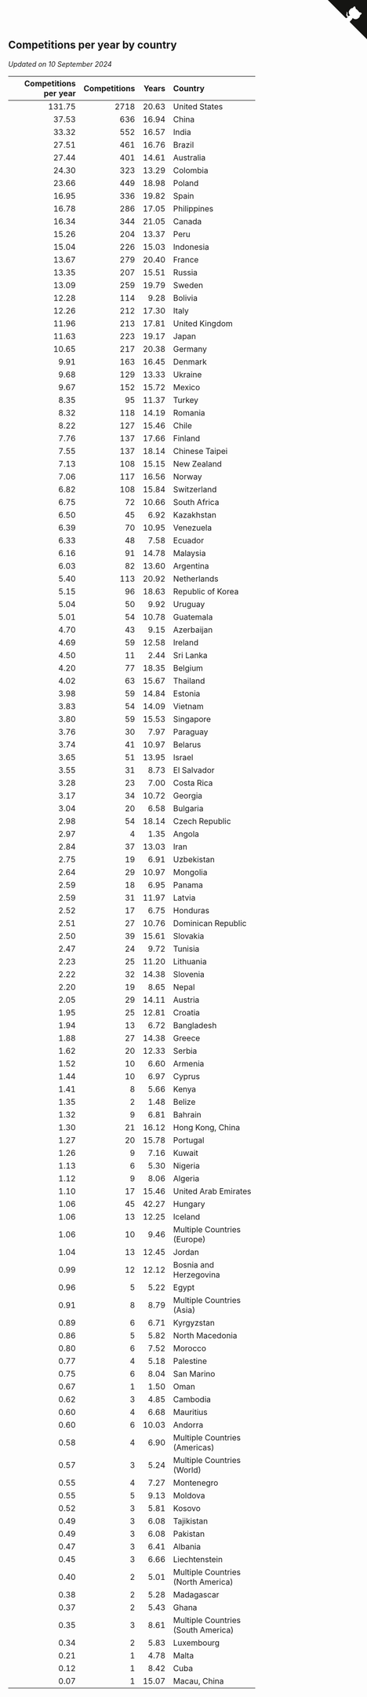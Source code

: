 ## Competitions per year by country

*Updated on 10 September 2024*

| Competitions per year | Competitions | Years | Country |
| ---: | ---: | ---: | :--- |
| 131.75 | 2718 | 20.63 | United States |
| 37.53 | 636 | 16.94 | China |
| 33.32 | 552 | 16.57 | India |
| 27.51 | 461 | 16.76 | Brazil |
| 27.44 | 401 | 14.61 | Australia |
| 24.30 | 323 | 13.29 | Colombia |
| 23.66 | 449 | 18.98 | Poland |
| 16.95 | 336 | 19.82 | Spain |
| 16.78 | 286 | 17.05 | Philippines |
| 16.34 | 344 | 21.05 | Canada |
| 15.26 | 204 | 13.37 | Peru |
| 15.04 | 226 | 15.03 | Indonesia |
| 13.67 | 279 | 20.40 | France |
| 13.35 | 207 | 15.51 | Russia |
| 13.09 | 259 | 19.79 | Sweden |
| 12.28 | 114 | 9.28 | Bolivia |
| 12.26 | 212 | 17.30 | Italy |
| 11.96 | 213 | 17.81 | United Kingdom |
| 11.63 | 223 | 19.17 | Japan |
| 10.65 | 217 | 20.38 | Germany |
| 9.91 | 163 | 16.45 | Denmark |
| 9.68 | 129 | 13.33 | Ukraine |
| 9.67 | 152 | 15.72 | Mexico |
| 8.35 | 95 | 11.37 | Turkey |
| 8.32 | 118 | 14.19 | Romania |
| 8.22 | 127 | 15.46 | Chile |
| 7.76 | 137 | 17.66 | Finland |
| 7.55 | 137 | 18.14 | Chinese Taipei |
| 7.13 | 108 | 15.15 | New Zealand |
| 7.06 | 117 | 16.56 | Norway |
| 6.82 | 108 | 15.84 | Switzerland |
| 6.75 | 72 | 10.66 | South Africa |
| 6.50 | 45 | 6.92 | Kazakhstan |
| 6.39 | 70 | 10.95 | Venezuela |
| 6.33 | 48 | 7.58 | Ecuador |
| 6.16 | 91 | 14.78 | Malaysia |
| 6.03 | 82 | 13.60 | Argentina |
| 5.40 | 113 | 20.92 | Netherlands |
| 5.15 | 96 | 18.63 | Republic of Korea |
| 5.04 | 50 | 9.92 | Uruguay |
| 5.01 | 54 | 10.78 | Guatemala |
| 4.70 | 43 | 9.15 | Azerbaijan |
| 4.69 | 59 | 12.58 | Ireland |
| 4.50 | 11 | 2.44 | Sri Lanka |
| 4.20 | 77 | 18.35 | Belgium |
| 4.02 | 63 | 15.67 | Thailand |
| 3.98 | 59 | 14.84 | Estonia |
| 3.83 | 54 | 14.09 | Vietnam |
| 3.80 | 59 | 15.53 | Singapore |
| 3.76 | 30 | 7.97 | Paraguay |
| 3.74 | 41 | 10.97 | Belarus |
| 3.65 | 51 | 13.95 | Israel |
| 3.55 | 31 | 8.73 | El Salvador |
| 3.28 | 23 | 7.00 | Costa Rica |
| 3.17 | 34 | 10.72 | Georgia |
| 3.04 | 20 | 6.58 | Bulgaria |
| 2.98 | 54 | 18.14 | Czech Republic |
| 2.97 | 4 | 1.35 | Angola |
| 2.84 | 37 | 13.03 | Iran |
| 2.75 | 19 | 6.91 | Uzbekistan |
| 2.64 | 29 | 10.97 | Mongolia |
| 2.59 | 18 | 6.95 | Panama |
| 2.59 | 31 | 11.97 | Latvia |
| 2.52 | 17 | 6.75 | Honduras |
| 2.51 | 27 | 10.76 | Dominican Republic |
| 2.50 | 39 | 15.61 | Slovakia |
| 2.47 | 24 | 9.72 | Tunisia |
| 2.23 | 25 | 11.20 | Lithuania |
| 2.22 | 32 | 14.38 | Slovenia |
| 2.20 | 19 | 8.65 | Nepal |
| 2.05 | 29 | 14.11 | Austria |
| 1.95 | 25 | 12.81 | Croatia |
| 1.94 | 13 | 6.72 | Bangladesh |
| 1.88 | 27 | 14.38 | Greece |
| 1.62 | 20 | 12.33 | Serbia |
| 1.52 | 10 | 6.60 | Armenia |
| 1.44 | 10 | 6.97 | Cyprus |
| 1.41 | 8 | 5.66 | Kenya |
| 1.35 | 2 | 1.48 | Belize |
| 1.32 | 9 | 6.81 | Bahrain |
| 1.30 | 21 | 16.12 | Hong Kong, China |
| 1.27 | 20 | 15.78 | Portugal |
| 1.26 | 9 | 7.16 | Kuwait |
| 1.13 | 6 | 5.30 | Nigeria |
| 1.12 | 9 | 8.06 | Algeria |
| 1.10 | 17 | 15.46 | United Arab Emirates |
| 1.06 | 45 | 42.27 | Hungary |
| 1.06 | 13 | 12.25 | Iceland |
| 1.06 | 10 | 9.46 | Multiple Countries (Europe) |
| 1.04 | 13 | 12.45 | Jordan |
| 0.99 | 12 | 12.12 | Bosnia and Herzegovina |
| 0.96 | 5 | 5.22 | Egypt |
| 0.91 | 8 | 8.79 | Multiple Countries (Asia) |
| 0.89 | 6 | 6.71 | Kyrgyzstan |
| 0.86 | 5 | 5.82 | North Macedonia |
| 0.80 | 6 | 7.52 | Morocco |
| 0.77 | 4 | 5.18 | Palestine |
| 0.75 | 6 | 8.04 | San Marino |
| 0.67 | 1 | 1.50 | Oman |
| 0.62 | 3 | 4.85 | Cambodia |
| 0.60 | 4 | 6.68 | Mauritius |
| 0.60 | 6 | 10.03 | Andorra |
| 0.58 | 4 | 6.90 | Multiple Countries (Americas) |
| 0.57 | 3 | 5.24 | Multiple Countries (World) |
| 0.55 | 4 | 7.27 | Montenegro |
| 0.55 | 5 | 9.13 | Moldova |
| 0.52 | 3 | 5.81 | Kosovo |
| 0.49 | 3 | 6.08 | Tajikistan |
| 0.49 | 3 | 6.08 | Pakistan |
| 0.47 | 3 | 6.41 | Albania |
| 0.45 | 3 | 6.66 | Liechtenstein |
| 0.40 | 2 | 5.01 | Multiple Countries (North America) |
| 0.38 | 2 | 5.28 | Madagascar |
| 0.37 | 2 | 5.43 | Ghana |
| 0.35 | 3 | 8.61 | Multiple Countries (South America) |
| 0.34 | 2 | 5.83 | Luxembourg |
| 0.21 | 1 | 4.78 | Malta |
| 0.12 | 1 | 8.42 | Cuba |
| 0.07 | 1 | 15.07 | Macau, China |


<a href="https://github.com/jonatanklosko/wca_statistics" class="github-corner" aria-label="View source on Github"><svg width="80" height="80" viewBox="0 0 250 250" style="fill:#151513; color:#fff; position: absolute; top: 0; border: 0; right: 0;" aria-hidden="true"><path d="M0,0 L115,115 L130,115 L142,142 L250,250 L250,0 Z"></path><path d="M128.3,109.0 C113.8,99.7 119.0,89.6 119.0,89.6 C122.0,82.7 120.5,78.6 120.5,78.6 C119.2,72.0 123.4,76.3 123.4,76.3 C127.3,80.9 125.5,87.3 125.5,87.3 C122.9,97.6 130.6,101.9 134.4,103.2" fill="currentColor" style="transform-origin: 130px 106px;" class="octo-arm"></path><path d="M115.0,115.0 C114.9,115.1 118.7,116.5 119.8,115.4 L133.7,101.6 C136.9,99.2 139.9,98.4 142.2,98.6 C133.8,88.0 127.5,74.4 143.8,58.0 C148.5,53.4 154.0,51.2 159.7,51.0 C160.3,49.4 163.2,43.6 171.4,40.1 C171.4,40.1 176.1,42.5 178.8,56.2 C183.1,58.6 187.2,61.8 190.9,65.4 C194.5,69.0 197.7,73.2 200.1,77.6 C213.8,80.2 216.3,84.9 216.3,84.9 C212.7,93.1 206.9,96.0 205.4,96.6 C205.1,102.4 203.0,107.8 198.3,112.5 C181.9,128.9 168.3,122.5 157.7,114.1 C157.9,116.9 156.7,120.9 152.7,124.9 L141.0,136.5 C139.8,137.7 141.6,141.9 141.8,141.8 Z" fill="currentColor" class="octo-body"></path></svg></a><style>.github-corner:hover .octo-arm{animation:octocat-wave 560ms ease-in-out}@keyframes octocat-wave{0%,100%{transform:rotate(0)}20%,60%{transform:rotate(-25deg)}40%,80%{transform:rotate(10deg)}}@media (max-width:500px){.github-corner:hover .octo-arm{animation:none}.github-corner .octo-arm{animation:octocat-wave 560ms ease-in-out}}</style>
